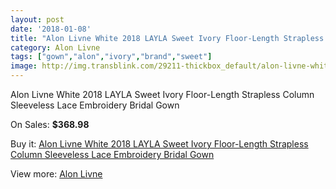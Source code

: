 ```yaml
---
layout: post
date: '2018-01-08'
title: "Alon Livne White 2018 LAYLA Sweet Ivory Floor-Length Strapless Column Sleeveless Lace Embroidery Bridal Gown"
category: Alon Livne
tags: ["gown","alon","ivory","brand","sweet"]
image: http://img.transblink.com/29211-thickbox_default/alon-livne-white-2018-layla-sweet-ivory-floor-length-strapless-column-sleeveless-lace-embroidery-bridal-gown.jpg
---
```

Alon Livne White 2018 LAYLA Sweet Ivory Floor-Length Strapless Column Sleeveless Lace Embroidery Bridal Gown

On Sales: **$368.98**
<a href="https://www.transblink.com/en/alon-livne/9585-alon-livne-white-2018-layla-sweet-ivory-floor-length-strapless-column-sleeveless-lace-embroidery-bridal-gown.html"><amp-img layout="responsive" width="600" height="600" src="//img.transblink.com/29211-thickbox_default/alon-livne-white-2018-layla-sweet-ivory-floor-length-strapless-column-sleeveless-lace-embroidery-bridal-gown.jpg" alt="Alon Livne White 2018 LAYLA Sweet Ivory Floor-Length Strapless Column Sleeveless Lace Embroidery Bridal Gown 0" /></a>
<a href="https://www.transblink.com/en/alon-livne/9585-alon-livne-white-2018-layla-sweet-ivory-floor-length-strapless-column-sleeveless-lace-embroidery-bridal-gown.html"><amp-img layout="responsive" width="600" height="600" src="//img.transblink.com/29213-thickbox_default/alon-livne-white-2018-layla-sweet-ivory-floor-length-strapless-column-sleeveless-lace-embroidery-bridal-gown.jpg" alt="Alon Livne White 2018 LAYLA Sweet Ivory Floor-Length Strapless Column Sleeveless Lace Embroidery Bridal Gown 1" /></a>
<a href="https://www.transblink.com/en/alon-livne/9585-alon-livne-white-2018-layla-sweet-ivory-floor-length-strapless-column-sleeveless-lace-embroidery-bridal-gown.html"><amp-img layout="responsive" width="600" height="600" src="//img.transblink.com/29212-thickbox_default/alon-livne-white-2018-layla-sweet-ivory-floor-length-strapless-column-sleeveless-lace-embroidery-bridal-gown.jpg" alt="Alon Livne White 2018 LAYLA Sweet Ivory Floor-Length Strapless Column Sleeveless Lace Embroidery Bridal Gown 2" /></a>

Buy it: [Alon Livne White 2018 LAYLA Sweet Ivory Floor-Length Strapless Column Sleeveless Lace Embroidery Bridal Gown](https://www.transblink.com/en/alon-livne/9585-alon-livne-white-2018-layla-sweet-ivory-floor-length-strapless-column-sleeveless-lace-embroidery-bridal-gown.html "Alon Livne White 2018 LAYLA Sweet Ivory Floor-Length Strapless Column Sleeveless Lace Embroidery Bridal Gown")

View more: [Alon Livne](https://www.transblink.com/en/87-alon-livne "Alon Livne")